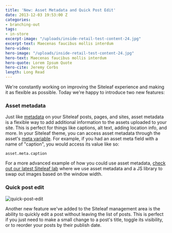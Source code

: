 ```yaml
---
title: 'New: Asset Metadata and Quick Post Edit'
date: 2013-12-03 19:53:00 Z
categories:
- branching-out
tags:
- in-store
excerpt-image: "/uploads/inside-retail-test-content-24.jpg"
excerpt-text: Maecenas faucibus mollis interdum
hero-video:
hero-image: "/uploads/inside-retail-test-content-24.jpg"
hero-text: Maecenas faucibus mollis interdum
hero-quote: Lorem Ipsum Quote
hero-cite: Jeremy Corbs
length: Long Read
---
```


We're constantly working on improving the Siteleaf experience and making it as flexible as possible. Today we're happy to introduce two new features:

### Asset metadata

Just like [metadata](http://www.siteleaf.com/blog/metadata-in-siteleaf/) on your Siteleaf posts, pages, and sites, asset metadata is a flexible way to add additional information to the assets uploaded to your site. This is perfect for things like captions, alt text, adding location info, and more. In your Siteleaf theme, you can access asset metadata through the asset's [meta variable](https://github.com/siteleaf/siteleaf-themes#metadata). For example, if you had an asset meta field with a name of "caption", you would access its value like so:

```
asset.meta.caption
```

For a more advanced example of how you could use asset metadata, [check out our latest Siteleaf lab](http://labs.siteleaf.net/responsive-images/) where we use asset metadata and a JS library to swap out images based on the window width.

### Quick post edit

![quick-post-edit](/uploads/quick-post-edit.jpg) 

Another new feature we've added to the Siteleaf management area is the ability to quickly edit a post without leaving the list of posts. This is perfect if you just need to make a small change to a post's title, toggle its visibility, or to reorder your posts by their publish date.

